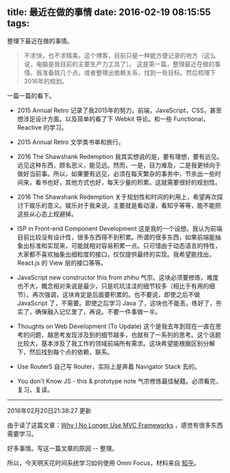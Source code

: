 title: 最近在做的事情
date: 2016-02-19 08:15:55
tags:
---

整理下最近在做的事情。

> 不求快，也不求精美。这个博客，目前只是一种能方便记录的地方（这么说，电脑是我目前的主要生产力工具了）。
> 这是第一篇，整理最近在做的事情。我准备挑几个点，或者整理出依赖关系，找到一些目标。然后梳理下2016年的规划。

一篇一篇的看下。

- 2015 Annual Retro 记录了我2015年的努力。前端，JavaScript，CSS，甚至想涉足设计方面。以及简单的看了下 Webkit 导论。和一些 Functional，Reactive 的学习。
- 2015 Annual Retro 文学类书单和旅行。

- 2016 The Shawshank Redemption 我其实想说的是，要有理想，要有远见。远见这种东西，顾名思义，能见远。然而，一是，目力难及，二是我更倾向于做好当前事。所以，如果要有远见，必须在每天繁杂的事务中，节余出一些时间来，看书也好，其他方式也好，每天少量的积累。这就需要很好的规划性。

- 2016 The Shawshank Redemption 关于规划性和时间的利用上，希望再次探讨下娱乐的意义。娱乐对于我来说，主要就是看动漫，看知乎等等，能不能把这些从心态上规避掉。

- ISP in Front-end Component Development 这是我的一个设想。我认为前端目前比较没有设计性，很多东西得不到积累。所谓的很多东西，如果前端能抽象出标准和实现来，可能就相对容易积累一点。只可惜由于动态语言的特性，大家都不喜欢抽象出细粒度的接口，仅仅提供最终的实现。我希望能找出，React.js 的 View 层的接口等等。

- JavaScript new constructor this from zhihu 气宗。这块必须要修炼，难度也不大，概念相对来说是最少，只是坑坑洼洼的细节较多（相比于有用的细节）。再次强调，这块肯定是后面要积累的。也不要说，即使之后不做 JavaScript 了，不需要。即使之后学习 Java 了，这块也不能丢。练好了，夯实了，确保融入记忆里了，再说。不要一件事做一半。

- Thoughts on Web Development (To Update) 这个是我去年到现在一直在思考的问题，越思考发现涉及到的细节越多，也就有了一系列的思考。这个话题比较大，基本涉及了我工作的领域前端所有需求。这块希望能根据区别分解下，然后找到每个点的依赖，联系。

- Use Router5 自己写 Router，实际上是奔着 Navigator Stack 去的。

- You don't Know JS - this & prototype note 气宗修炼最佳秘籍。必须看完，复习，复读。

---

2016年02月20日21:38:27 更新

由于读了这篇文章：[Why I No Longer Use MVC Frameworks](http://www.infoq.com/articles/no-more-mvc-frameworks) ，感觉有很多东西需要学习。

好多事情。写这一篇文章的原因 -- 整理。

所以，今天明天花时间系统学习如何使用 Omni Focus，材料来自 [知乎](https://www.zhihu.com/topic/19568532/top-answers)。

